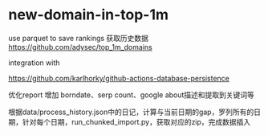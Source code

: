 # new-domain-in-top-1m

use parquet to save rankings
获取历史数据
https://github.com/adysec/top_1m_domains



integration with 

https://github.com/karlhorky/github-actions-database-persistence


优化report  增加 borndate、serp count、google about描述和提取到关键词等

根据data/process_history.json中的日记，计算与当前日期的gap，罗列所有的日期，针对每个日期，run_chunked_import.py，获取对应的zip，完成数据插入
